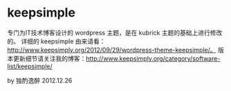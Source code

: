 keepsimple
==========

专门为IT技术博客设计的 wordpress 主题，是在 kubrick 主题的基础上进行修改的。
详细的 keepsimple 由来请看：http://www.keepsimply.org/2012/09/29/wordpress-theme-keepsimple/。
版本更新细节请关注我的博客：http://www.keepsimply.org/category/software-list/keepsimple/

by 独酌逸醉 2012.12.26
